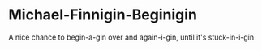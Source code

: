 # Michael-Finnigin-Beginigin
A nice chance to begin-a-gin over and again-i-gin, until it's stuck-in-i-gin
